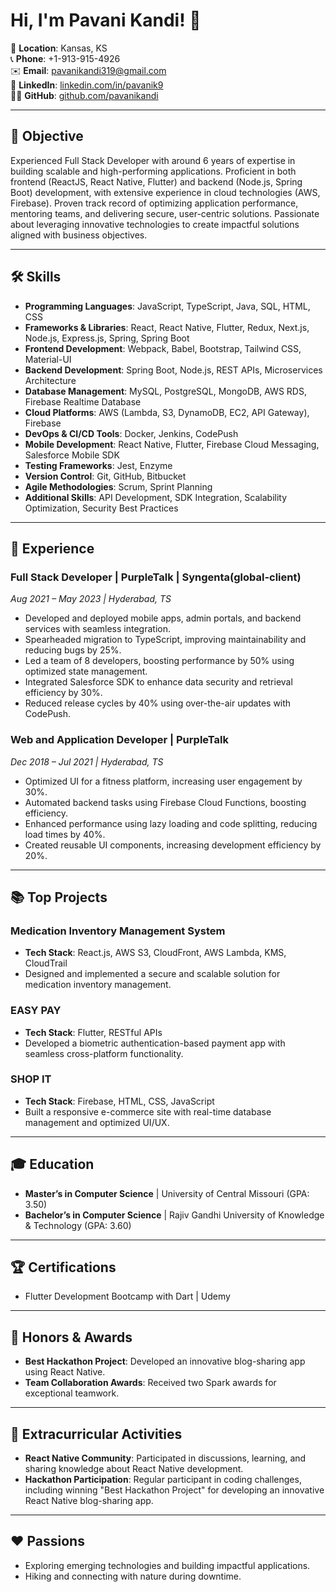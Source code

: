 # Hi, I'm Pavani Kandi! 👋

📍 **Location**: Kansas, KS  
📞 **Phone**: +1-913-915-4926  
✉️ **Email**: [pavanikandi319@gmail.com](mailto:pavanikandi319@gmail.com)  
🔗 **LinkedIn**: [linkedin.com/in/pavanik9](https://linkedin.com/in/pavanik9)  
👨‍💻 **GitHub**: [github.com/pavanikandi](https://github.com/pavanikandi)  

---

## 🚀 **Objective**
Experienced Full Stack Developer with around 6 years of expertise in building scalable and high-performing applications. Proficient in both frontend (ReactJS, React Native, Flutter) and backend (Node.js, Spring Boot) development, with extensive experience in cloud technologies (AWS, Firebase). Proven track record of optimizing application performance, mentoring teams, and delivering secure, user-centric solutions. Passionate about leveraging innovative technologies to create impactful solutions aligned with business objectives.

---

## 🛠️ **Skills**
- **Programming Languages**: JavaScript, TypeScript, Java, SQL, HTML, CSS 
- **Frameworks & Libraries**: React, React Native, Flutter, Redux, Next.js, Node.js, Express.js, Spring, Spring Boot 
- **Frontend Development**: Webpack, Babel, Bootstrap, Tailwind CSS, Material-UI 
- **Backend Development**: Spring Boot, Node.js, REST APIs, Microservices Architecture 
- **Database Management**: MySQL, PostgreSQL, MongoDB, AWS RDS, Firebase Realtime Database 
- **Cloud Platforms**: AWS (Lambda, S3, DynamoDB, EC2, API Gateway), Firebase 
- **DevOps & CI/CD Tools**: Docker, Jenkins, CodePush 
- **Mobile Development**: React Native, Flutter, Firebase Cloud Messaging, Salesforce Mobile SDK 
- **Testing Frameworks**: Jest, Enzyme 
- **Version Control**: Git, GitHub, Bitbucket 
- **Agile Methodologies**: Scrum, Sprint Planning 
- **Additional Skills**: API Development, SDK Integration, Scalability Optimization, Security Best Practices
  
---

## 💼 **Experience**

### **Full Stack Developer | PurpleTalk | Syngenta(global-client)**  
*Aug 2021 – May 2023 | Hyderabad, TS*  
- Developed and deployed mobile apps, admin portals, and backend services with seamless integration.
- Spearheaded migration to TypeScript, improving maintainability and reducing bugs by 25%.
- Led a team of 8 developers, boosting performance by 50% using optimized state management.
- Integrated Salesforce SDK to enhance data security and retrieval efficiency by 30%.
- Reduced release cycles by 40% using over-the-air updates with CodePush.

### **Web and Application Developer | PurpleTalk**  
*Dec 2018 – Jul 2021 | Hyderabad, TS*  
- Optimized UI for a fitness platform, increasing user engagement by 30%.
- Automated backend tasks using Firebase Cloud Functions, boosting efficiency.
- Enhanced performance using lazy loading and code splitting, reducing load times by 40%.
- Created reusable UI components, increasing development efficiency by 20%.

---

## 📚 **Top Projects**

### **Medication Inventory Management System**  
- **Tech Stack**: React.js, AWS S3, CloudFront, AWS Lambda, KMS, CloudTrail  
- Designed and implemented a secure and scalable solution for medication inventory management.

### **EASY PAY**  
- **Tech Stack**: Flutter, RESTful APIs  
- Developed a biometric authentication-based payment app with seamless cross-platform functionality.

### **SHOP IT**  
- **Tech Stack**: Firebase, HTML, CSS, JavaScript  
- Built a responsive e-commerce site with real-time database management and optimized UI/UX.

---

## 🎓 **Education**
- **Master’s in Computer Science** | University of Central Missouri (GPA: 3.50)  
- **Bachelor’s in Computer Science** | Rajiv Gandhi University of Knowledge & Technology (GPA: 3.60)  

---

## 🏆 **Certifications**
- Flutter Development Bootcamp with Dart | Udemy

---

## 🌟 **Honors & Awards**
- **Best Hackathon Project**: Developed an innovative blog-sharing app using React Native.  
- **Team Collaboration Awards**: Received two Spark awards for exceptional teamwork.  

---

## 🤝 **Extracurricular Activities**
- **React Native Community**: Participated in discussions, learning, and sharing knowledge about React Native development.
- **Hackathon Participation**: Regular participant in coding challenges, including winning "Best Hackathon Project" for developing an innovative React Native blog-sharing app.

---

## ❤️ **Passions**
- Exploring emerging technologies and building impactful applications.  
- Hiking and connecting with nature during downtime.
